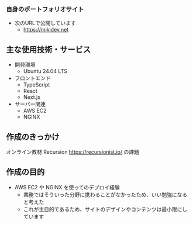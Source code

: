 ### 自身のポートフォリオサイト

* 次のURLで公開しています
  * https://mikidev.net

## 主な使用技術・サービス

* 開発環境
  * Ubuntu 24.04 LTS
* フロントエンド
  * TypeScript
  * React
  * Next.js
* サーバー関連
  * AWS EC2
  * NGINX

## 作成のきっかけ

オンライン教材 Recursion https://recursionist.io/ の課題

## 作成の目的

* AWS EC2 や NGINX を使ってのデプロイ経験
  * 業務ではそういった分野に携わることがなかったため、いい勉強になると考えた
  * これが主目的であるため、サイトのデザインやコンテンツは最小限にしています
